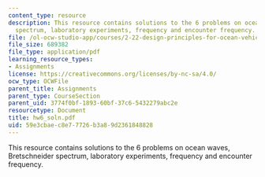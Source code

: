 ```yaml
---
content_type: resource
description: This resource contains solutions to the 6 problems on ocean waves, Bretschneider
  spectrum, laboratory experiments, frequency and encounter frequency.
file: /ol-ocw-studio-app/courses/2-22-design-principles-for-ocean-vehicles-13-42-spring-2005/59e3cbaec8e77726b3a89d2361848828_hw6_soln.pdf
file_size: 689382
file_type: application/pdf
learning_resource_types:
- Assignments
license: https://creativecommons.org/licenses/by-nc-sa/4.0/
ocw_type: OCWFile
parent_title: Assignments
parent_type: CourseSection
parent_uid: 3774f0bf-1893-60bf-37c6-5432279abc2e
resourcetype: Document
title: hw6_soln.pdf
uid: 59e3cbae-c8e7-7726-b3a8-9d2361848828
---
```

This resource contains solutions to the 6 problems on ocean waves, Bretschneider spectrum, laboratory experiments, frequency and encounter frequency.
